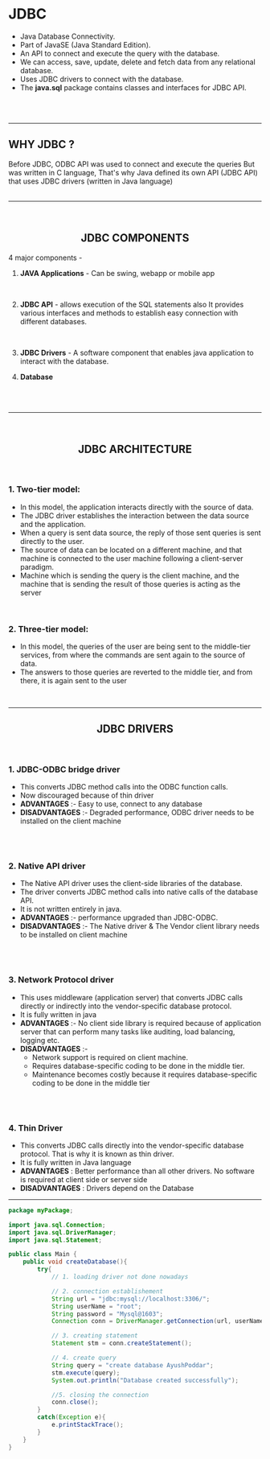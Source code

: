 # JDBC
- Java Database Connectivity. 
- Part of JavaSE (Java Standard Edition).
- An API to connect and execute the query with the database.
- We can  access, save, update, delete and fetch data from any relational database.
- Uses JDBC drivers to connect with the database.
- The **java.sql** package contains classes and interfaces for JDBC API.
<br>
<br>


---

## WHY JDBC ?
Before JDBC, ODBC API was used to connect and execute the queries But was written in C language, That's why Java defined its own API (JDBC API) that uses JDBC drivers (written in Java language)
<br>
<br>

---
<br>

## <center>JDBC COMPONENTS
4 major components -
1. **JAVA Applications** - Can be swing, webapp or mobile app
<br>

2. **JDBC API** - allows execution of the SQL
statements also It provides various interfaces and methods to establish easy connection with different databases.
<br>

3. **JDBC Drivers** - A software component that enables java application to interact with the database. 


4. **Database**
<br>
<br>

---
<BR>

## <center>JDBC ARCHITECTURE
<BR>

### 1. Two-tier model: 
- In this model, the application interacts directly with the
source of data. 
- The JDBC driver establishes the interaction between the
data source and the application. 
- When a query is sent data source, the reply of those sent queries is sent directly to the user.
- The source of data can be located on a different machine, and that machine is connected to the user machine following a client-server
paradigm.
- Machine which is sending the query is the client
machine, and the machine that is sending the result of those queries is acting as the server

<BR>

### 2. Three-tier model: 
- In this model, the queries of the user are being sent to
the middle-tier services, from where the commands are sent again to the source of data.
- The answers to those queries are reverted to the middle tier, and from there, it is again sent to the user

<BR>

---

## <center> JDBC DRIVERS
<BR>

### 1. JDBC-ODBC bridge driver
- This converts JDBC method calls into the ODBC function calls. 
- Now discouraged because of thin driver
- **ADVANTAGES** :- Easy to use, connect to any database
- **DISADVANTAGES** :- Degraded performance, ODBC driver needs to be installed on the client machine
<br>
<br>

### 2. Native API driver
- The Native API driver uses the client-side libraries of the database.
- The driver converts JDBC method calls into native calls of the database API.
- It is not written entirely in java.
- **ADVANTAGES** :- performance upgraded than JDBC-ODBC.
- **DISADVANTAGES** :- The Native driver & The Vendor client library needs to be installed on client machine
<BR>
<BR>

### 3. Network Protocol driver
- This uses middleware (application server) that converts JDBC calls directly or indirectly
into the vendor-specific database protocol. 
- It is fully written in java
- **ADVANTAGES** :- No client side library is required
because of application server that can perform many tasks
like auditing, load balancing, logging etc.
- **DISADVANTAGES** :- 
    - Network support is required on client machine.
    - Requires database-specific coding to be done in the middle tier.
    - Maintenance becomes costly because it requires database-specific coding to be done in the middle tier
<br>
<br>

### 4. Thin Driver
- This converts JDBC calls directly into the vendor-specific
database protocol. That is why it is known as thin driver. 
- It is fully written in Java language
- **ADVANTAGES** : Better performance than all other 
drivers. No software is required at client side or 
server side
- **DISADVANTAGES** : Drivers depend on the Database

---

```java
package myPackage;

import java.sql.Connection;
import java.sql.DriverManager;
import java.sql.Statement;

public class Main {
    public void createDatabase(){
        try{
            // 1. loading driver not done nowadays

            // 2. connection establishement
            String url = "jdbc:mysql://localhost:3306/";
            String userName = "root";
            String password = "Mysql@1603";
            Connection conn = DriverManager.getConnection(url, userName, password);

            // 3. creating statement
            Statement stm = conn.createStatement();

            // 4. create query
            String query = "create database AyushPoddar";
            stm.execute(query);
            System.out.println("Database created successfully");

            //5. closing the connection
            conn.close();
        }
        catch(Exception e){
            e.printStackTrace();
        }
    }
}
```